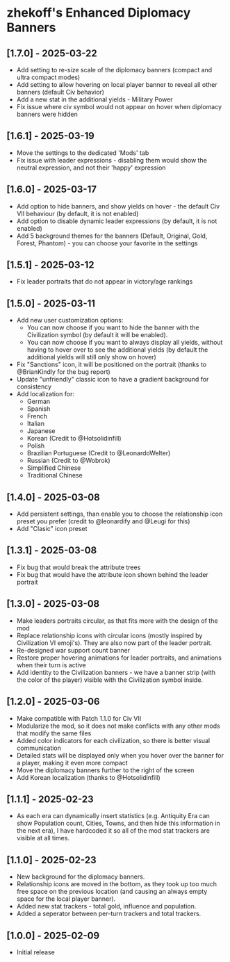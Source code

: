 # zhekoff's Enhanced Diplomacy Banners

## [1.7.0] - 2025-03-22
 - Add setting to re-size scale of the diplomacy banners (compact and ultra compact modes)
 - Add setting to allow hovering on local player banner to reveal all other banners (default Civ behavior)
 - Add a new stat in the additional yields - Military Power
 - Fix issue where civ symbol would not appear on hover when diplomacy banners were hidden

## [1.6.1] - 2025-03-19
 - Move the settings to the dedicated 'Mods' tab
 - Fix issue with leader expressions - disabling them would show the neutral expression, and not their 'happy' expression

## [1.6.0] - 2025-03-17
 - Add option to hide banners, and show yields on hover - the default Civ VII behaviour (by default, it is not enabled)
 - Add option to disable dynamic leader expressions (by default, it is not enabled)
 - Add 5 background themes for the banners (Default, Original, Gold, Forest, Phantom) - you can choose your favorite in the settings

## [1.5.1] - 2025-03-12
 - Fix leader portraits that do not appear in victory/age rankings

## [1.5.0] - 2025-03-11
 - Add new user customization options:
    - You can now choose if you want to hide the banner with the Civilization symbol (by default it will be enabled).
    - You can now choose if you want to always display all yields, without having to hover over to see the additional yields (by default the additional yields will still only show on hover)
 - Fix "Sanctions" icon, it will be positioned on the portrait (thanks to @BrianKindly for the bug report)
 - Update "unfriendly" classic icon to have a gradient background for consistency
 - Add localization for:
    - German
    - Spanish
    - French
    - Italian
    - Japanese
    - Korean (Credit to @Hotsolidinfill)
    - Polish
    - Brazilian Portuguese (Credit to @LeonardoWelter)
    - Russian (Credit to @Wobrok)
    - Simplified Chinese
    - Traditional Chinese

## [1.4.0] - 2025-03-08
 - Add persistent settings, than enable you to choose the relationship icon preset you prefer (credit to @leonardify and @Leugi for this)
 - Add "Clasic" icon preset

## [1.3.1] - 2025-03-08
 - Fix bug that would break the attribute trees
 - Fix bug that would have the attribute icon shown behind the leader portrait

## [1.3.0] - 2025-03-08
 - Make leaders portraits circular, as that fits more with the design of the mod
 - Replace relationship icons with circular icons (mostly inspired by Civilization VI emoji's). They are also now part of the leader portrait.
 - Re-designed war support count banner
 - Restore proper hovering animations for leader portraits, and animations when their turn is active
 - Add identity to the Civilization banners - we have a banner strip (with the color of the player) visible with the Civilization symbol inside.

## [1.2.0] - 2025-03-06
- Make compatible with Patch 1.1.0 for Civ VII
- Modularize the mod, so it does not make conflicts with any other mods that modify the same files
- Added color indicators for each civilization, so there is better visual communication
- Detailed stats will be displayed only when you hover over the banner for a player, making it even more compact
- Move the diplomacy banners further to the right of the screen
- Add Korean localization (thanks to @Hotsolidinfill)

## [1.1.1] - 2025-02-23
- As each era can dynamically insert statistics (e.g. Antiquity Era can show Population count, Cities, Towns, and then hide this information in the next era), I have hardcoded it so all of the mod stat trackers are visible at all times.

## [1.1.0] - 2025-02-23
- New background for the diplomacy banners.
- Relationship icons are moved in the bottom, as they took up too much free space on the previous location (and causing an always empty space for the local player banner).
- Added new stat trackers - total gold, influence and population.
- Added a seperator between per-turn trackers and total trackers.

## [1.0.0] - 2025-02-09
- Initial release
